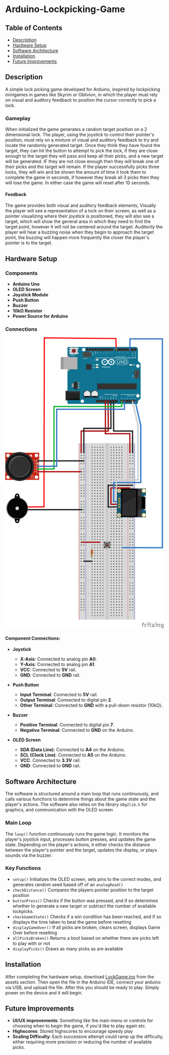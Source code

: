 # Arduino-Lockpicking-Game

## Table of Contents
- [Description](#description)
- [Hardware Setup](#hardware-setup)
- [Software Architecture](#software-architecture)
- [Installation](#installation)
- [Future Improvements](#future-improvements)

## Description

A simple lock picking game developed for Arduino, inspired by lockpicking minigames in games like Skyrim or Oblivion, in which the player must rely on visual and auditory feedback to position the cursor correctly to pick a lock.

### Gameplay
When initialized the game generates a random target position on a 2 dimensional lock. The player, using the joystick to control their pointer's position, must rely on a mixture of visual and auditory feedback to try and locate the randomly generated target. Once they think they have found the target, they can hit the button to attempt to pick the lock, if they are close enough to the target they will pass and keep all their picks, and a new target will be generated. IF they are not close enough then they will break one of their picks and the target will remain. If the player successfully picks three locks, they will win and be shown the amount of time it took them to complete the game in seconds, if however they break all 3 picks then they will lose the game. In either case the game will reset after 10 seconds.
#### Feedback
The game provides both visual and auditory feedback elements, Visually the player will see a representation of a lock on their screen, as well as a pointer visualizing where their joystick is positioned, they will also see a target, which will show the general area in which they need to find the target point, however it will not be centered around the target. Auditorily the player will hear  a buzzing noise when they begin to approach the target point, the buzzing will happen more frequently the closer the player's pointer is to the target.


## Hardware Setup

### Components
- **Arduino Uno**
- **OLED Screen**
- **Joystick Module**
- **Push Button**
- **Buzzer**
- **10kΩ Resistor**
- **Power Source for Arduino**

### Connections
![Hardware Setup Diagram](/assets/Hardware_Setup.svg)

#### **Component Connections:**

- **Joystick**
  - **X-Axis**: Connected to analog pin **A0**.
  - **Y-Axis**: Connected to analog pin **A1**.
  - **VCC**: Connected to **5V** rail.
  - **GND**: Connected to **GND** rail.
  
- **Push Button**
  - **Input Terminal**: Connected to **5V** rail.
  - **Output Terminal**: Connected to digital pin **2**.
  - **Other Terminal**: Connected to **GND** with a pull-down resistor (10kΩ).
  
- **Buzzer**
  - **Positive Terminal**: Connected to digital pin **7**.
  - **Negative Terminal**: Connected to **GND** on the Arduino.
  
- **OLED Screen**
  - **SDA (Data Line)**: Connected to **A4** on the Arduino.
  - **SCL (Clock Line)**: Connected to **A5** on the Arduino.
  - **VCC**: Connected to **3.3V** rail.
  - **GND**: Connected to **GND** rail.

## Software Architecture

The software is structured around a main loop that runs continuously, and calls various functions to determine things about the game state and the player's actions. The software also relies on the library `U8g2lib.h` for graphics, and communication with the OLED screen 

### Main Loop

The `loop()` function continuously runs the game logic. It monitors the player's joystick input, processes button presses, and updates the game state. Depending on the player's actions, it either checks the distance between the player's pointer and the target, updates the display, or plays sounds via the buzzer.

### Key Functions
- `setup()` Initializes the OLED screen, sets pins to the correct modes, and generates  random seed based off of an `analogRead()`
- `checkDistance()` Compares the players pointer position to the target position
- `buttonPress()` Checks if the button was pressed, and if so determines whether to generate a new target or subtract the number of available lockpicks.
- `checkGameState()` Checks if a win condition has been reached, and if so displays the time taken to beat the game before resetting
- `displayGameOver()` If all picks are broken, clears screen, displays Game Over before resetting
- `allPicksBroken()` Returns a bool based on whether there are picks left to play with or not
- `displayPicks()` Draws as many picks as are available


## Installation

After completing the hardware setup, download [LockGame.ino](/code/LockGame.ino) from the assets section. Then open the file in the Arduino IDE, connect your arduino via USB, and upload the file. After this you should be ready to play. Simply power on the device and it will begin.

## Future Improvements
- **UI/UX improvements**: Something like the main menu or controls for choosing when to begin the game, if you'd like to play again etc.
- **Highscores**: Stored highscores to encourage speedy play 
- **Scaling Difficulty**: Each successive attempt could ramp up the difficulty, either requiring more precision or reducing the number of available picks.



